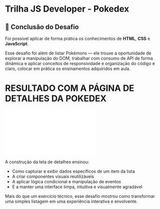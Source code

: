 # Trilha JS Developer - Pokedex
## 🚀 Conclusão do Desafio

Foi possível aplicar de forma prática os conhecimentos de **HTML**, **CSS** e **JavaScript**. 

Esse desafio foi além de listar Pokémons — ele trouxe a oportunidade de explorar a manipulação do DOM, trabalhar com consumo de API de forma dinâmica e aplicar conceitos de responsividade e organização do código e claro, colocar em prática os ensinamentos adquiridos em aula.

# RESULTADO COM A PÁGINA DE DETALHES DA POKEDEX

![image](assets/img/127.0.0.1_5500_index.html)


A construção da tela de detalhes ensinou:

- Como capturar e exibir dados específicos de um item da lista
- A criar componentes visuais reutilizáveis
- A aplicar lógica condicional e manipulação de eventos
- E a manter uma interface limpa, intuitiva e visualmente agradável

Mais do que um exercício técnico, esse desafio mostrou como transformar uma simples listagem em uma experiência interativa e envolvente.

